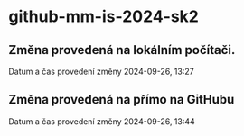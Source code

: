 # github-mm-is-2024-sk2

## Změna provedená na lokálním počítači.
Datum a čas provedení změny 2024-09-26, 13:27

## Změna provedená na přímo na GitHubu
Datum a čas provedení změny 2024-09-26, 13:44
